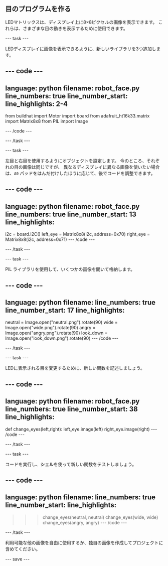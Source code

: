 ## 目のプログラムを作る

LEDマトリックスは、ディスプレイ上に8×8ピクセルの画像を表示できます。 これらは、さまざまな目の動きを表示するために使用できます。

--- task ---

LEDディスプレイに画像を表示できるように、新しいライブラリを3つ追加します。

--- code ---
---
language: python filename: robot_face.py line_numbers: true line_number_start:
line_highlights: 2-4
---
from buildhat import Motor import board from adafruit_ht16k33.matrix import Matrix8x8 from PIL import Image

--- /code ---

--- /task ---

--- task ---

左目と右目を使用するようにオブジェクトを設定します。 今のところ、それぞれの目の画像は同じですが、 異なるディスプレイに異なる画像を使いたい場合は、`A0` パッドをはんだ付けしたほうに応じて、後でコードを調整できます。

--- code ---
---
language: python filename: robot_face.py line_numbers: true line_number_start: 13
line_highlights:
---

i2c = board.I2C() left_eye = Matrix8x8(i2c, address=0x70) right_eye = Matrix8x8(i2c, address=0x71) --- /code ---

--- /task ---

--- task ---

PIL ライブラリを使用して、いくつかの画像を開いて格納します。

--- code ---
---
language: python filename: line_numbers: true line_number_start: 17
line_highlights:
---

neutral = Image.open("neutral.png").rotate(90) wide = Image.open("wide.png").rotate(90) angry = Image.open("angry.png").rotate(90) look_down = Image.open("look_down.png").rotate(90) --- /code ---

--- /task ---

--- task ---

LEDに表示される目を変更するために、新しい関数を記述しましょう。

--- code ---
---
language: python filename: robot_face.py line_numbers: true line_number_start: 38
line_highlights:
---
def change_eyes(left,right): left_eye.image(left) right_eye.image(right) --- /code ---

--- /task ---

--- task ---

コードを実行し、**シェル**を使って新しい関数をテストしましょう。

--- code ---
---
language: python filename: line_numbers: true line_number_start:
line_highlights:
---
> > > change_eyes(neutral, neutral) change_eyes(wide, wide) change_eyes(angry, angry) --- /code ---

--- /task ---

利用可能な他の画像を自由に使用するか、独自の画像を作成してプロジェクトに含めてください。

--- save ---
